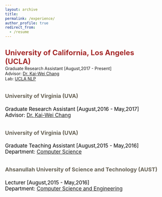 ```yaml
---
layout: archive
title:
permalink: /experience/
author_profile: true
redirect_from:
  - /resume
---
```


<br/>
  <span style="color:black; font-size:17px"><font color="brown" size="5"><b>University of California, Los Angeles (UCLA)</b></font></span><br/>
  Graduate Research Assistant [August,2017 - Present]<br/>
  Advisor: <a href="http://web.cs.ucla.edu/~kwchang/">Dr. Kai-Wei Chang</a><br/>
  Lab: <a href="http://web.cs.ucla.edu/~kwchang/members/">UCLA NLP</a>
  
<br/>
<span style="color:black; font-size:17px"> 
  <h2 style="font-weight:normal;color:rgb(102,97,84);font-size:1.6em"><b><font size="4">University of Virginia (UVA)</font></b></h2>
    Graduate Research Assistant [August,2016 - May,2017]<br/>
    Advisor: <a href="http://web.cs.ucla.edu/~kwchang/">Dr. Kai-Wei Chang</a>
</span>

<br/>
<span style="color:black; font-size:17px"> 
  <h2 style="font-weight:normal;color:rgb(102,97,84);font-size:1.6em"><b><font size="4">University of Virginia (UVA)</font></b></h2>
    Graduate Teaching Assistant [August,2015 - May,2016]<br/>
    Department: <a href="http://www.cs.virginia.edu">Computer Science</a>
</span>

<br/>
<span style="color:black; font-size:17px"> 
  <h2 style="font-weight:normal;color:rgb(102,97,84);font-size:1.6em"><b><font size="4">Ahsanullah University of Science and Technology (AUST)</font></b></h2>
    Lecturer [August,2015 - May,2016]<br/>
    Department: <a href="http://aust.edu/cse/index.htm">Computer Science and Engineering</a>
</span>
